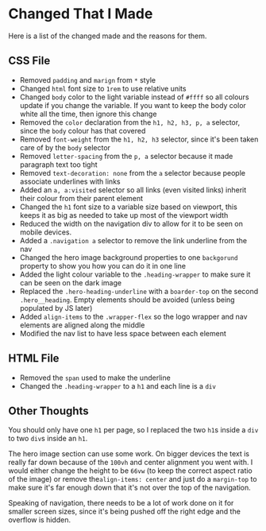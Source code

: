 # Changed That I Made

Here is a list of the changed made and the reasons for them.

## CSS File

- Removed `padding` and `marign` from `*` style
- Changed `html` font size to `1rem` to use relative units
- Changed `body` color to the light variable instead of `#ffff` so all colours update if you change the variable. If you want to keep the body color white all the time, then ignore this change
- Removed the `color` declaration from the `h1, h2, h3, p, a` selector, since the `body` colour has that covered
- Removed `font-weight` from the `h1, h2, h3` selector, since it's been taken care of by the `body` selector
- Removed `letter-spacing` from the `p, a` selector because it made paragraph text too tight
- Removed `text-decoration: none` from the `a` selector because people associate underlines with links
- Added an `a, a:visited` selector so all links (even visited links) inherit their colour from their parent element
- Changed the `h1` font size to a variable size based on viewport, this keeps it as big as needed to take up most of the viewport width
- Reduced the width on the navigation div to allow for it to be seen on mobile devices.
- Added a `.navigation a` selector to remove the link underline from the nav
- Changed the hero image background properties to one `backgorund` property to show you how you can do it in one line
- Added the light colour variable to the `.heading-wrapper` to make sure it can be seen on the dark image
- Replaced the `.hero-heading-underline` with a `boarder-top` on the second `.hero__heading`. Empty elements should be avoided (unless being populated by JS later)
- Added `align-items` to the `.wrapper-flex` so the logo wrapper and nav elements are aligned along the middle
- Modified the nav list to have less space between each element

## HTML File

- Removed the `span` used to make the underline
- Changed the `.heading-wrapper` to a `h1` and each line is a `div`

## Other Thoughts

You should only have one `h1` per page, so I replaced the two `h1`s inside a `div` to two `div`s inside an `h1`.

The hero image section can use some work. On bigger devices the text is really far down because of the `100vh` and center alignment you went with. I would either change the height to be `66vw` (to keep the correct aspect ratio of the image) or remove the`align-items: center` and just do a `margin-top` to make sure it's far enough down that it's not over the top of the navigation.

Speaking of navigation, there needs to be a lot of work done on it for smaller screen sizes, since it's being pushed off the right edge and the overflow is hidden.
